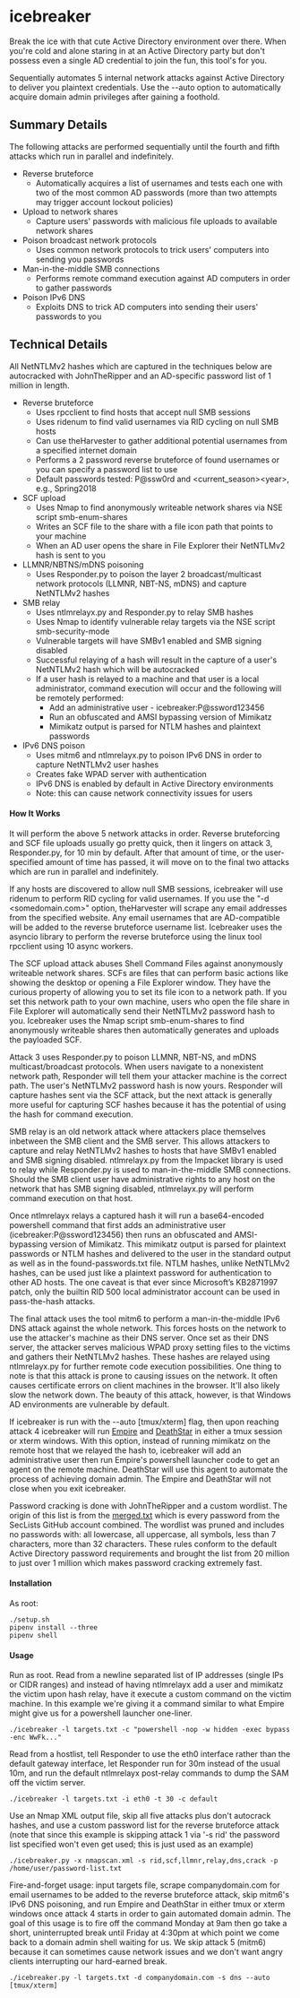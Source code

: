 # icebreaker

Break the ice with that cute Active Directory environment over there. When you're cold and alone staring in at an Active Directory party but don't possess even a single AD credential to join the fun, this tool's for you.

Sequentially automates 5 internal network attacks against Active Directory to deliver you plaintext credentials. Use the --auto option to automatically acquire domain admin privileges after gaining a foothold.

## Summary Details
The following attacks are performed sequentially until the fourth and fifth attacks which run in parallel and indefinitely.

* Reverse bruteforce
  * Automatically acquires a list of usernames and tests each one with two of the most common AD passwords (more than two attempts may trigger account lockout policies)
* Upload to network shares
  * Capture users' passwords with malicious file uploads to available network shares
* Poison broadcast network protocols
  * Uses common network protocols to trick users' computers into sending you passwords
* Man-in-the-middle SMB connections
  * Performs remote command execution against AD computers in order to gather passwords
* Poison IPv6 DNS
  * Exploits DNS to trick AD computers into sending their users' passwords to you

## Technical Details
All NetNTLMv2 hashes which are captured in the techniques below are autocracked with JohnTheRipper and an AD-specific password list of 1 million in length.

* Reverse bruteforce
  * Uses rpcclient to find hosts that accept null SMB sessions
  * Uses ridenum to find valid usernames via RID cycling on null SMB hosts
  * Can use theHarvester to gather additional potential usernames from a specified internet domain
  * Performs a 2 password reverse bruteforce of found usernames or you can specify a password list to use
  * Default passwords tested: P@ssw0rd and \<current_season\>\<year\>, e.g., Spring2018
* SCF upload
  * Uses Nmap to find anonymously writeable network shares via NSE script smb-enum-shares
  * Writes an SCF file to the share with a file icon path that points to your machine
  * When an AD user opens the share in File Explorer their NetNTLMv2 hash is sent to you
* LLMNR/NBTNS/mDNS poisoning
  * Uses Responder.py to poison the layer 2 broadcast/multicast network protocols (LLMNR, NBT-NS, mDNS) and capture NetNTLMv2 hashes
* SMB relay
  * Uses ntlmrelayx.py and Responder.py to relay SMB hashes
  * Uses Nmap to identify vulnerable relay targets via the NSE script smb-security-mode
  * Vulnerable targets will have SMBv1 enabled and SMB signing disabled
  * Successful relaying of a hash will result in the capture of a user's NetNTLMv2 hash which will be autocracked
  * If a user hash is relayed to a machine and that user is a local administrator, command execution will occur and the following will be remotely performed:
    * Add an administrative user - icebreaker:P@ssword123456
    * Run an obfuscated and AMSI bypassing version of Mimikatz
    * Mimikatz output is parsed for NTLM hashes and plaintext passwords
* IPv6 DNS poison
  * Uses mitm6 and ntlmrelayx.py to poison IPv6 DNS in order to capture NetNTLMv2 user hashes
  * Creates fake WPAD server with authentication
  * IPv6 DNS is enabled by default in Active Directory environments
  * Note: this can cause network connectivity issues for users


#### How It Works
It will perform the above 5 network attacks in order. Reverse bruteforcing and SCF file uploads usually go pretty quick, then it lingers on attack 3, Responder.py, for 10 min by default. After that amount of time, or the user-specified amount of time has passed, it will move on to the final two attacks which are run in parallel and indefinitely. 

If any hosts are discovered to allow null SMB sessions, icebreaker will use ridenum to perform RID cycling for valid usernames. If you use the "-d <somedomain.com>" option, theHarvester will scrape any email addresses from the specified website. Any email usernames that are AD-compatible will be added to the reverse bruteforce username list. Icebreaker uses the asyncio library to perform the reverse bruteforce using the linux tool rpcclient using 10 async workers.

The SCF upload attack abuses Shell Command Files against anonymously writeable network shares. SCFs are files that can perform basic actions like showing the desktop or opening a File Explorer window. They have the curious property of allowing you to set its file icon to a network path. If you set this network path to your own machine, users who open the file share in File Explorer will automatically send their NetNTLMv2 password hash to you. Icebreaker uses the Nmap script smb-enum-shares to find anonymously writeable shares then automatically generates and uploads the payloaded SCF.

Attack 3 uses Responder.py to poison LLMNR, NBT-NS, and mDNS multicast/broadcast protocols. When users navigate to a nonexistent network path, Responder will tell them your attacker machine is the correct path. The user's NetNTLMv2 password hash is now yours. Responder will capture hashes sent via the SCF attack, but the next attack is generally more useful for capturing SCF hashes because it has the potential of using the hash for command execution.

SMB relay is an old network attack where attackers place themselves inbetween the SMB client and the SMB server. This allows attackers to capture and relay NetNTLMv2 hashes to hosts that have SMBv1 enabled and SMB signing disabled. ntlmrelayx.py from the Impacket library is used to relay while Responder.py is used to man-in-the-middle SMB connections. Should the SMB client user have administrative rights to any host on the network that has SMB signing disabled, ntlmrelayx.py will perform command execution on that host. 

Once ntlmrelayx relays a captured hash it will run a base64-encoded powershell command that first adds an administrative user (icebreaker:P@ssword123456) then runs an obfuscated and AMSI-bypassing version of Mimikatz. This mimikatz output is parsed for plaintext passwords or NTLM hashes and delivered to the user in the standard output as well as in the found-passwords.txt file. NTLM hashes, unlike NetNTLMv2 hashes, can be used just like a plaintext password for authentication to other AD hosts. The one caveat is that ever since Microsoft’s KB2871997 patch, only the builtin RID 500 local administrator account can be used in pass-the-hash attacks.

The final attack uses the tool mitm6 to perform a man-in-the-middle IPv6 DNS attack against the whole network. This forces hosts on the network to use the attacker's machine as their DNS server. Once set as their DNS server, the attacker serves malicious WPAD proxy setting files to the victims and gathers their NetNTLMv2 hashes. These hashes are relayed using ntlmrelayx.py for further remote code execution possibilities. One thing to note is that this attack is prone to causing issues on the network. It often causes certificate errors on client machines in the browser. It'll also likely slow the network down. The beauty of this attack, however, is that Windows AD environments are vulnerable by default.

If icebreaker is run with the --auto [tmux/xterm] flag, then upon reaching attack 4 icebreaker will run [Empire](https://www.powershellempire.com/) and [DeathStar](https://byt3bl33d3r.github.io/automating-the-empire-with-the-death-star-getting-domain-admin-with-a-push-of-a-button.html) in either a tmux session or xterm windows. With this option, instead of running mimikatz on the remote host that we relayed the hash to, icebreaker will add an administrative user then run Empire's powershell launcher code to get an agent on the remote machine. DeathStar will use this agent to automate the process of achieving domain admin. The Empire and DeathStar will not close when you exit icebreaker.

Password cracking is done with JohnTheRipper and a custom wordlist. The origin of this list is from the [merged.txt](https://github.com/danielmiessler/SecLists/blob/601038eb4ea18c97177b43a757286d3c8a815db8/Passwords/merged.txt.tar.gz) which is every password from the SecLists GitHub account combined. The wordlist was pruned and includes no passwords with: all lowercase, all uppercase, all symbols, less than 7 characters, more than 32 characters. These rules conform to the default Active Directory password requirements and brought the list from 20 million to just over 1 million which makes password cracking extremely fast.

#### Installation
As root:
```
./setup.sh
pipenv install --three
pipenv shell
```

#### Usage
Run as root.
Read from a newline separated list of IP addresses (single IPs or CIDR ranges) and instead of having ntlmrelayx add a user and mimikatz the victim upon hash relay, have it execute a custom command on the victim machine. In this example we're giving it a command similar to what Empire might give us for a powershell launcher one-liner.

```./icebreaker -l targets.txt -c "powershell -nop -w hidden -exec bypass -enc WwFk..."```

Read from a hostlist, tell Responder to use the eth0 interface rather than the default gateway interface, let Responder run for 30m instead of the usual 10m, and run the default ntlmrelayx post-relay commands to dump the SAM off the victim server.

```./icebreaker -l targets.txt -i eth0 -t 30 -c default```

Use an Nmap XML output file, skip all five attacks plus don't autocrack hashes, and use a custom password list for the reverse bruteforce attack (note that since this example is skipping attack 1 via '-s rid' the password list specified won't even get used; this is just used as an example) 

```./icebreaker.py -x nmapscan.xml -s rid,scf,llmnr,relay,dns,crack -p /home/user/password-list.txt```

Fire-and-forget usage: input targets file, scrape companydomain.com for email usernames to be added to the reverse bruteforce attack, skip mitm6's IPv6 DNS poisoning, and run Empire and DeathStar in either tmux or xterm windows once attack 4 starts in order to gain automated domain admin. The goal of this usage is to fire off the command Monday at 9am then go take a short, uninterrupted break until Friday at 4:30pm at which point we come back to a domain admin shell waiting for us. We skip attack 5 (mitm6) because it can sometimes cause network issues and we don't want angry clients interrupting our hard-earned break.


```./icebreaker.py -l targets.txt -d companydomain.com -s dns --auto [tmux/xterm]```

